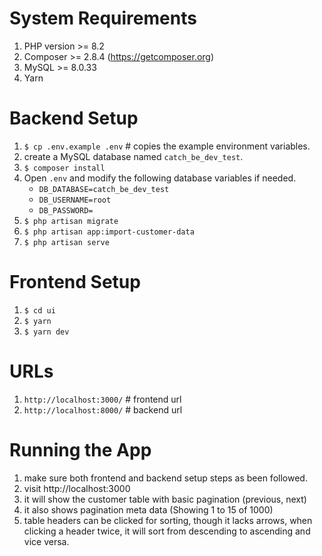 # System Requirements
1. PHP version >= 8.2
2. Composer >= 2.8.4 (https://getcomposer.org)
3. MySQL >= 8.0.33
4. Yarn

# Backend Setup
1. `$ cp .env.example .env` # copies the example environment variables.
2. create a MySQL database named `catch_be_dev_test`.
3. `$ composer install`
4. Open `.env` and modify the following database variables if needed.
    * `DB_DATABASE=catch_be_dev_test`
    * `DB_USERNAME=root`
    * `DB_PASSWORD=`
5. `$ php artisan migrate`
6. `$ php artisan app:import-customer-data`
7. `$ php artisan serve`

# Frontend Setup
1. `$ cd ui`
2. `$ yarn`
3. `$ yarn dev`

# URLs
1. `http://localhost:3000/` # frontend url
2. `http://localhost:8000/` # backend url

# Running the App
1. make sure both frontend and backend setup steps as been followed.
2. visit http://localhost:3000
3. it will show the customer table with basic pagination (previous, next)
4. it also shows pagination meta data (Showing 1 to 15 of 1000)
5. table headers can be clicked for sorting, though it lacks arrows, when clicking a header twice, it will sort from descending to ascending and vice versa.